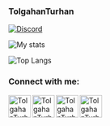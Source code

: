 
### TolgahanTurhan

[![Discord](https://img.shields.io/discord/340568729634996225?label=Discord&logo=Discord)][discord]

![My stats](https://github-readme-stats.vercel.app/api?username=SleekAssassin35&show_icons=true&count_private=true)

![Top Langs](https://github-readme-stats.vercel.app/api/top-langs/?username=utkuali&layout=compact)

### Connect with me:

[<img align="left" alt="TolgahanTurhan | Twitch" width="44px" src="https://img.icons8.com/fluent/2x/twitch.png" />][twitch]
[<img align="left" alt="TolgahanTurhan| Discord" width="44px" src="https://i.ibb.co/YtNhB1V/icons8-discord-new-logo-48.png" />][discord]
[<img align="left" alt="TolgahanTurhan | Youtube" width="44px" src="https://img.icons8.com/color/2x/youtube-play.png" />][youtube]
[<img align="left" alt="TolgahanTurhan | Instagram" width="44px" src="https://i.ibb.co/tz8skHM/icons8-instagram-48.png" />][instagram]

<br />

[discord]: https://discord.gg/khF2VavmNg
[instagram]: https://www.instagram.com/tolgahan.exe/
[twitch]: https://www.twitch.tv/sleekassasssin
[youtube]: https://oblivioncodetr.com/
